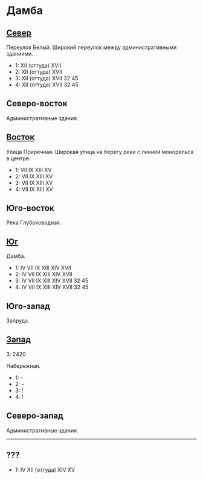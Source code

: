 # Дамба

## [Север](./500100.md)

Переулок Белый.
Широкий переулок между административными зданиями.

* 1:    XII (оттуда)    XVII
* 2:    XII (оттуда)    XVII
* 3:    XII (оттуда)    XVII    32      45
* 4:    XII (оттуда)    XVII    32      45

## Северо-восток

Административные здания.

## [Восток](./520110.md)

Улица Приречная.
Широкая улица на берегу реки с линией монорельса в центре.

* 1:    VII IX  XIII    XV
* 2:    VII IX  XIII    XV
* 3:    VII IX  XIII    XV
* 4:    VII IX  XIII    XV

## Юго-восток

Река Глубоководная.

## [Юг](./500120.md)

Дамба.

* 1:    IV  VII IX  XIII    XIV XVII
* 2:    IV  VII IX  XIII    XIV XVII
* 3:    IV  VII IX  XIII    XIV XVII    32  45
* 4:    IV  VII IX  XIII    XIV XVII    32  45

## Юго-запад

Запруда.

## [Запад](./490110/md)

З:  2420

Набережная.

* 1:    -
* 2:    -
* 3:    !
* 4:    !

## Северо-запад

Административные здания.

----

## ???

* 1:    IV  XII (оттуда)    XIV XV
